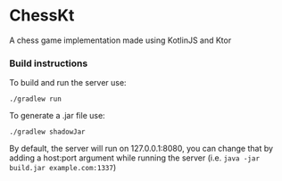 # ChessKt
A chess game implementation made using KotlinJS and Ktor

### Build instructions
To build and run the server use:
```shell
./gradlew run
```

To generate a .jar file use:
```shell
./gradlew shadowJar
```

By default, the server will run on 127.0.0.1:8080, you can change that by adding a host:port argument while running 
the server (i.e. `java -jar build.jar example.com:1337`)

